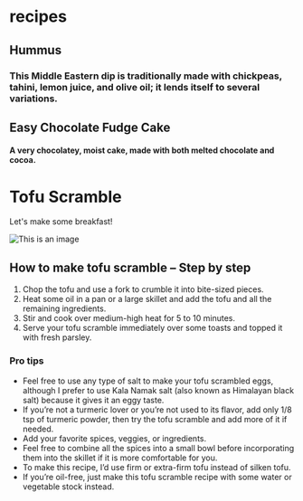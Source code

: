 # recipes

## Hummus
### This Middle Eastern dip is traditionally made with chickpeas, tahini, lemon juice, and olive oil; it lends itself to several variations.

## Easy Chocolate Fudge Cake
#### A very chocolatey, moist cake, made with both melted chocolate and cocoa.

# Tofu Scramble

Let's make some breakfast!

![This is an image](https://simpleveganblog.com/wp-content/uploads/2019/04/Simple-tofu-scramble.jpg)

## How to make tofu scramble – Step by step

1. Chop the tofu and use a fork to crumble it into bite-sized pieces.
2. Heat some oil in a pan or a large skillet and add the tofu and all the remaining ingredients. 
3. Stir and cook over medium-high heat for 5 to 10 minutes.
4. Serve your tofu scramble immediately over some toasts and topped it with fresh parsley.

### Pro tips

* Feel free to use any type of salt to make your tofu scrambled eggs, although I prefer to use Kala Namak salt (also known as Himalayan black salt) because it gives it an eggy taste.
* If you’re not a turmeric lover or you’re not used to its flavor, add only 1/8 tsp of turmeric powder, then try the tofu scramble and add more of it if needed.
* Add your favorite spices, veggies, or ingredients.
* Feel free to combine all the spices into a small bowl before incorporating them into the skillet if it is more comfortable for you.
* To make this recipe, I’d use firm or extra-firm tofu instead of silken tofu.
* If you’re oil-free, just make this tofu scramble recipe with some water or vegetable stock instead.


